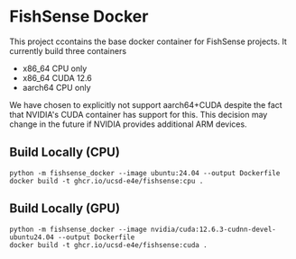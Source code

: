 # FishSense Docker 
This project ccontains the base docker container for FishSense projects. It currently build three containers
* x86_64 CPU only
* x86_64 CUDA 12.6
* aarch64 CPU only

We have chosen to explicitly not support aarch64+CUDA despite the fact that NVIDIA's CUDA container has support for this. This decision may change in the future if NVIDIA provides additional ARM devices.

## Build Locally (CPU)
```
python -m fishsense_docker --image ubuntu:24.04 --output Dockerfile
docker build -t ghcr.io/ucsd-e4e/fishsense:cpu .
```

## Build Locally (GPU)
```
python -m fishsense_docker --image nvidia/cuda:12.6.3-cudnn-devel-ubuntu24.04 --output Dockerfile
docker build -t ghcr.io/ucsd-e4e/fishsense:cuda .
```